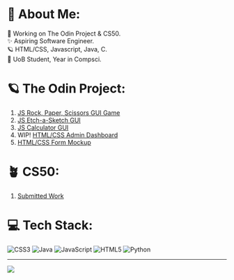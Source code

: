 # 💫 About Me:
🔭 Working on The Odin Project & CS50.<br>✨ Aspiring Software Engineer.<br>🪐 HTML/CSS, Javascript, Java, C.<br>💫 UoB Student, Year in Compsci.

# 🪐 The Odin Project:

1. [JS Rock, Paper, Scissors GUI Game](https://github.com/oriodev/rockpaperscissors)
2. [JS Etch-a-Sketch GUI](https://github.com/oriodev/etch-a-sketch)
3. [JS Calculator GUI](https://github.com/oriodev/myveryfunctionalcalculator)
4. WIP! [HTML/CSS Admin Dashboard](https://github.com/oriodev/admindash)
5. [HTML/CSS Form Mockup](https://github.com/oriodev/mockupform)

# 🪴 CS50:

1. [Submitted Work](https://github.com/code50/93719767)

# 💻 Tech Stack:
![CSS3](https://img.shields.io/badge/css3-%231572B6.svg?style=for-the-badge&logo=css3&logoColor=white) ![Java](https://img.shields.io/badge/java-%23ED8B00.svg?style=for-the-badge&logo=java&logoColor=white) ![JavaScript](https://img.shields.io/badge/javascript-%23323330.svg?style=for-the-badge&logo=javascript&logoColor=%23F7DF1E) ![HTML5](https://img.shields.io/badge/html5-%23E34F26.svg?style=for-the-badge&logo=html5&logoColor=white) ![Python](https://img.shields.io/badge/python-3670A0?style=for-the-badge&logo=python&logoColor=ffdd54)

---
[![](https://visitcount.itsvg.in/api?id=oriodev&icon=0&color=0)](https://visitcount.itsvg.in)

<!-- Proudly created with GPRM ( https://gprm.itsvg.in ) -->

